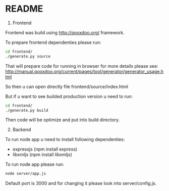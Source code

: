 # README

1. Frontend

Frontend was build using http://qooxdoo.org/ framework.

To prepare frontend dependenties please run:

```bash
cd frontend/
./generate.py source
```

That will prepare code for running in browser for more details please see:
http://manual.qooxdoo.org/current/pages/tool/generator/generator_usage.html

So then u can open directly file frontend/source/index.html

But if u want to see builded production version u need to run:

```bash
cd frontend/
./generate.py build
```

Then code will be optimize and put into build directory.



2. Backend

To run node app u need to install following dependenties:
 * expressjs (npm install express)
 * libxmljs (npm install libxmljs) 

To run node app please run:

```bash
node server/app.js
```

Default port is 3000 and for changing it please look into server/config.js.
